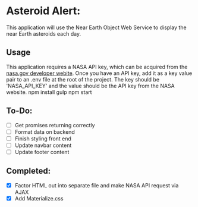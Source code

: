 # Asteroid Alert:
This application will use the Near Earth Object Web Service to display the near Earth asteroids each day.

## Usage
This application requires a NASA API key, which can be acquired from the [nasa.gov developer webite](https://api.nasa.gov/index.html#apply-for-an-api-key).  Once you have an API key, add it as a key value pair to an .env file at the root of the project.  The key should be 'NASA_API_KEY' and the value should be the API key from the NASA website.
	npm install
	gulp
	npm start


## To-Do:
- [ ] Get promises returning correctly
- [ ] Format data on backend
- [ ] Finish styling front end
- [ ] Update navbar content
- [ ] Update footer content

## Completed:
- [x] Factor HTML out into separate file and make NASA API request via AJAX
- [x] Add Materialize.css